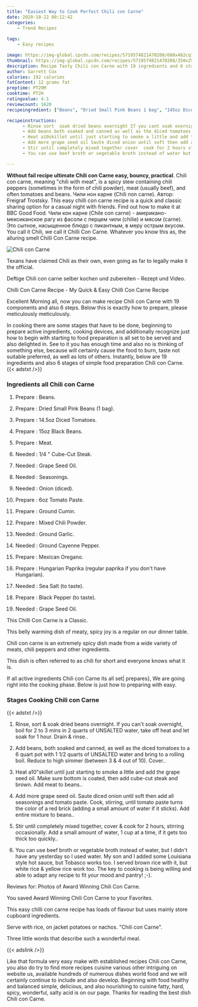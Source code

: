 ```yaml
---
title: "Easiest Way to Cook Perfect Chili con Carne"
date: 2020-10-22 00:12:42
categories:
    - Trend Recipes
    
tags:
    - Easy recipes

image: https://img-global.cpcdn.com/recipes/5719574821470208/680x482cq70/chili-con-carne-recipe-main-photo.jpg
thumbnail: https://img-global.cpcdn.com/recipes/5719574821470208/350x250cq70/chili-con-carne-recipe-main-photo.jpg
description: Recipe Tasty Chili con Carne with 19 ingredients and 6 stages of easy cooking.
author: Garrett Cox
calories: 192 calories
fatContent: 12 grams fat
preptime: PT29M
cooktime: PT2H
ratingvalue: 4.1
reviewcount: 1620
recipeingredient: ["Beans", "Dried Small Pink Beans 1 bag", "145oz Diced Tomatoes", "15oz Black Beans", "Meat", "14  CubeCut Steak", "Grape Seed Oil", "Seasonings", "Onion diced", "6oz Tomato Paste", "Ground Cumin", "Mixed Chili Powder", "Ground Garlic", "Ground Cayenne Pepper", "Mexican Oregano", "Hungarian Paprika regular paprika if you dont have Hungarian", "Sea Salt to taste", "Black Pepper to taste", "Grape Seed Oil"]

recipeinstructions: 
      - Rinse sort  soak dried beans overnight If you cant soak overnight boil for 2 to 3 mins in 2 quarts of UNSALTED water take off heat and let soak for 1 hour Drain  rinse 
      - Add beans both soaked and canned as well as the diced tomatoes to a 6 quart pot with 1 12 quarts of UNSALTED water and bring to a rolling boil Reduce to high simmer between 3  4 out of 10 Cover 
      - Heat a10skillet until just starting to smoke a little and add the grape seed oil Make sure bottom is coated then add cubecut steak and brown Add meat to beans 
      - Add more grape seed oil Saute diced onion until soft then add all seasonings and tomato paste Cook stirring until tomato paste turns the color of a red brick adding a small amount of water if it sticks Add entire mixture to beans 
      - Stir until completely mixed together cover  cook for 2 hours stirring occasionally Add a small amount of water 1 cup at a time if it gets too thick too quickly 
      - You can use beef broth or vegetable broth instead of water but I didnt have any yesterday so I used water My son and I added some Louisiana style hot sauce but Tobasco works too I served brown rice with it but white rice  yellow rice work too The key to cooking is being willing and able to adapt any recipe to fit your mood and pantry 

---
```




**Without fail recipe ultimate Chili con Carne easy, bouncy, practical**. Chili con carne, meaning &#34;chili with meat&#34;, is a spicy stew containing chili peppers (sometimes in the form of chili powder), meat (usually beef), and often tomatoes and beans. Чили нон карне (Chili non carne). Автор: Freigraf Trostsky. This easy chilli con carne recipe is a quick and classic sharing option for a casual night with friends. Find out how to make it at BBC Good Food. Чили кон карне (Chile con carne) - американо-мексиканское рагу из фасоли с перцем чили (chilie) и мясом (carne). Это сытное, насыщенное блюдо с пикантным, в меру острым вкусом. You call it Chili, we call it Chilli Con Carne. Whatever you know this as, the alluring smell Chilli Con Carne recipe.


![Chili con Carne](https://img-global.cpcdn.com/recipes/5719574821470208/680x482cq70/chili-con-carne-recipe-main-photo.jpg "Chili con Carne")



Texans have claimed Chili as their own, even going as far to legally make it the official.

Deftige Chili con carne selber kochen und zubereiten - Rezept und Video.

Chilli Con Carne Recipe - My Quick &amp; Easy Chilli Con Carne Recipe


Excellent Morning all, now you can make recipe Chili con Carne with 19 components and also 6 steps. Below this is exactly how to prepare, please meticulously meticulously.

In cooking there are some stages that have to be done, beginning to prepare active ingredients, cooking devices, and additionally recognize just how to begin with starting to food preparation is all set to be served and also delighted in. See to it you has enough time and also no is thinking of something else, because will certainly cause the food to burn, taste not suitable preferred, as well as lots of others. Instantly, below are 19 ingredients and also 6 stages of simple food preparation Chili con Carne.
{{< adstxt />}}

### Ingredients all Chili con Carne


1. Prepare  : Beans.

1. Prepare  : Dried Small Pink Beans (1 bag).

1. Prepare  : 14.5oz Diced Tomatoes.

1. Prepare  : 15oz Black Beans.

1. Prepare  : Meat.

1. Needed  : 1/4 &#34; Cube-Cut Steak.

1. Needed  : Grape Seed Oil.

1. Needed  : Seasonings.

1. Needed  : Onion (diced).

1. Prepare  : 6oz Tomato Paste.

1. Prepare  : Ground Cumin.

1. Prepare  : Mixed Chili Powder.

1. Needed  : Ground Garlic.

1. Needed  : Ground Cayenne Pepper.

1. Prepare  : Mexican Oregano.

1. Prepare  : Hungarian Paprika (regular paprika if you don&#39;t have Hungarian).

1. Needed  : Sea Salt (to taste).

1. Prepare  : Black Pepper (to taste).

1. Needed  : Grape Seed Oil.


This Chilli Con Carne is a Classic.

This belly warming dish of meaty, spicy joy is a regular on our dinner table.

Chili con carne is an extremely spicy dish made from a wide variety of meats, chili peppers and other ingredients.

This dish is often referred to as chili for short and everyone knows what it is.


If all active ingredients Chili con Carne its all set| prepares}, We are going right into the cooking phase. Below is just how to preparing with easy.

### Stages Cooking Chili con Carne

{{< adstxt />}}


1. Rinse, sort &amp; soak dried beans overnight. If you can&#39;t soak overnight, boil for 2 to 3 mins in 2 quarts of UNSALTED water, take off heat and let soak for 1 hour. Drain &amp; rinse..



1. Add beans, both soaked and canned, as well as the diced tomatoes to a 6 quart pot with 1 1/2 quarts of UNSALTED water and bring to a rolling boil. Reduce to high simmer (between 3 &amp; 4 out of 10). Cover..



1. Heat a10&#34;skillet until just starting to smoke a little and add the grape seed oil. Make sure bottom is coated, then add cube-cut steak and brown. Add meat to beans..



1. Add more grape seed oil. Saute diced onion until soft then add all seasonings and tomato paste. Cook, stirring, until tomato paste turns the color of a red brick (adding a small amount of water if it sticks). Add entire mixture to beans..



1. Stir until completely mixed together, cover &amp; cook for 2 hours, stirring occasionally. Add a small amount of water, 1 cup at a time, if it gets too thick too quickly..



1. You can use beef broth or vegetable broth instead of water, but I didn&#39;t have any yesterday so I used water. My son and I added some Louisiana style hot sauce, but Tobasco works too. I served brown rice with it, but white rice &amp; yellow rice work too. The key to cooking is being willing and able to adapt any recipe to fit your mood and pantry! ;-).




Reviews for: Photos of Award Winning Chili Con Carne.

You saved Award Winning Chili Con Carne to your Favorites.

This easy chilli con carne recipe has loads of flavour but uses mainly store cupboard ingredients.

Serve with rice, on jacket potatoes or nachos. &#34;Chili con Carne&#34;.

Three little words that describe such a wonderful meal.


{{< adslink />}}

Like that formula very easy make with established recipes Chili con Carne, you also do try to find more recipes cuisine various other intriguing on website us, available hundreds of numerous dishes world food and we will certainly continue to include and also develop. Beginning with food healthy and balanced simple, delicious, and also nourishing to cuisine fatty, hard, spicy, wonderful, salty acid is on our page. Thanks for reading the best dish Chili con Carne.
